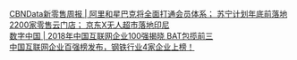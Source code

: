   
[CBNData新零售周报 | 阿里和星巴克将全面打通会员体系； 苏宁计划年底前落地2200家零售云门店； 京东X无人超市落地印尼](http://www.dianyue.me/archives/616/lyzzi3a4019n11p5/)  
[数字中国 | 2018年中国互联网企业100强揭晓 BAT包揽前三](http://www.dianyue.me/archives/459/utdff4824si6iupd/)  
[中国互联网企业百强榜发布，钢铁行业4家企业上榜！](http://www.dianyue.me/archives/070/3u5ku9ou7kqanyv0/)